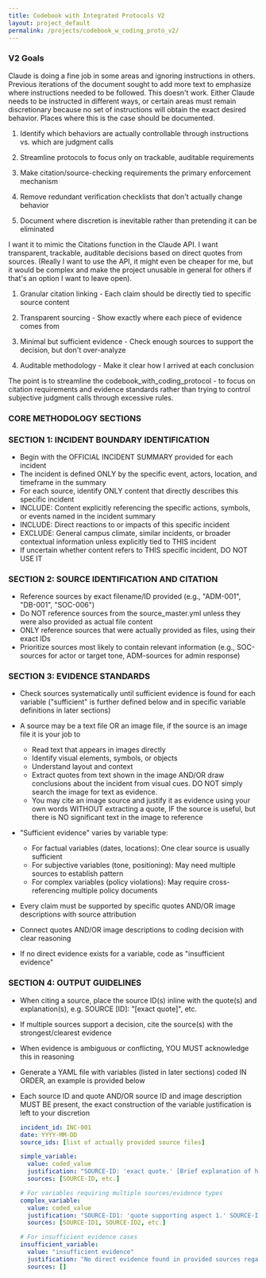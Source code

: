 ```yaml
---
title: Codebook with Integrated Protocols V2
layout: project_default
permalink: /projects/codebook_w_coding_proto_v2/
---
```



### V2 Goals

Claude is doing a fine job in some areas and ignoring instructions in others. Previous iterations of the document sought to add more text to emphasize where instructions needed to be followed. This doesn't work. Either Claude needs to be instructed in different ways, or certain areas must remain discretionary because no set of instructions will obtain the exact desired behavior. Places where this is the case should be documented. 

1. Identify which behaviors are actually controllable through instructions vs. which are judgment calls

2. Streamline protocols to focus only on trackable, auditable requirements

3. Make citation/source-checking requirements the primary enforcement mechanism

4. Remove redundant verification checklists that don't actually change behavior

5. Document where discretion is inevitable rather than pretending it can be eliminated

I want it to mimic the Citations function in the Claude API. I want transparent, trackable, auditable decisions based on direct quotes from sources. (Really I want to use the API, it might even be cheaper for me, but it would be complex and make the project unusable in general for others if that's an option I want to leave open).

1. Granular citation linking - Each claim should be directly tied to specific source content

2. Transparent sourcing - Show exactly where each piece of evidence comes from

3. Minimal but sufficient evidence - Check enough sources to support the decision, but don't over-analyze

4. Auditable methodology - Make it clear how I arrived at each conclusion

The point is to streamline the codebook_with_coding_protocol - to focus on citation requirements and evidence standards rather than trying to control subjective judgment calls through excessive rules.

### CORE METHODOLOGY SECTIONS

### SECTION 1: INCIDENT BOUNDARY IDENTIFICATION

- Begin with the OFFICIAL INCIDENT SUMMARY provided for each incident
- The incident is defined ONLY by the specific event, actors, location, and timeframe in the summary
- For each source, identify ONLY content that directly describes this specific incident
- INCLUDE: Content explicitly referencing the specific actions, symbols, or events named in the incident summary
- INCLUDE: Direct reactions to or impacts of this specific incident
- EXCLUDE: General campus climate, similar incidents, or broader contextual information unless explicitly tied to THIS incident
- If uncertain whether content refers to THIS specific incident, DO NOT USE IT

### SECTION 2: SOURCE IDENTIFICATION AND CITATION

- Reference sources by exact filename/ID provided (e.g., "ADM-001", "DB-001", "SOC-006")
- Do NOT reference sources from the source_master.yml unless they were also provided as actual file content
- ONLY reference sources that were actually provided as files, using their exact IDs
- Prioritize sources most likely to contain relevant information (e.g., SOC-sources for actor or target tone, ADM-sources for admin response)

### SECTION 3: EVIDENCE STANDARDS

- Check sources systematically until sufficient evidence is found for each variable ("sufficient" is further defined below and in specific variable definitions in later sections)

- A source may be a text file OR an image file, if the source is an image file it is your job to 
	
	- Read text that appears in images directly
	- Identify visual elements, symbols, or objects
	- Understand layout and context
	- Extract quotes from text shown in the image AND/OR draw conclusions about the incident from visual cues. DO NOT simply search the image for text as evidence. 
	- You may cite an image source and justify it as evidence using your own words WITHOUT extracting a quote, IF the source is useful, but there is NO significant text in the image to reference

- "Sufficient evidence" varies by variable type:

	- For factual variables (dates, locations): One clear source is usually sufficient
	- For subjective variables (tone, positioning): May need multiple sources to establish pattern
	- For complex variables (policy violations): May require cross-referencing multiple policy documents

- Every claim must be supported by specific quotes AND/OR image descriptions with source attribution
- Connect quotes AND/OR image descriptions to coding decision with clear reasoning
- If no direct evidence exists for a variable, code as "insufficient evidence"

### SECTION 4: OUTPUT GUIDELINES

- When citing a source, place the source ID(s) inline with the quote(s) and explanation(s), e.g. SOURCE [ID]: "[exact quote]", etc.

- If multiple sources support a decision, cite the source(s) with the strongest/clearest evidence

- When evidence is ambiguous or conflicting, YOU MUST acknowledge this in reasoning

- Generate a YAML file with variables (listed in later sections) coded IN ORDER, an example is provided below

- Each source ID and quote AND/OR source ID and image description MUST BE present, the exact construction of the variable justification is left to your discretion 

	```yaml
	incident_id: INC-001
	date: YYYY-MM-DD
	source_ids: [list of actually provided source files]

	simple_variable:
	  value: coded_value
	  justification: "SOURCE-ID: 'exact quote.' [Brief explanation of how quote supports coding decision.]"
	  sources: [SOURCE-ID, etc.]

	# For variables requiring multiple sources/evidence types
	complex_variable:
	  value: coded_value
	  justification: "SOURCE-ID1: 'quote supporting aspect 1.' SOURCE-ID2: image description 2.' [Explanation of combined evidence.], etc."
	  sources: [SOURCE-ID1, SOURCE-ID2, etc.]

	# For insufficient evidence cases
	insufficient_variable:
	  value: "insufficient evidence"
	  justification: "No direct evidence found in provided sources regarding [specific aspect]."
	  sources: []

	```